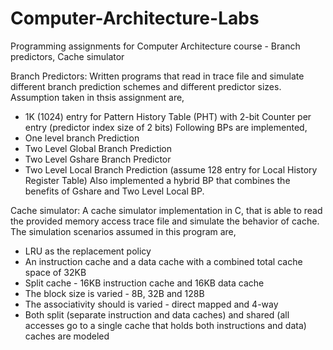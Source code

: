 # Computer-Architecture-Labs
Programming assignments for Computer Architecture course - Branch predictors, Cache simulator

Branch Predictors:
Written programs that read in trace file and simulate different branch prediction schemes and different predictor sizes.
Assumption taken in thsis assignment are,
- 1K (1024) entry for Pattern History Table (PHT) with 2-bit Counter per entry (predictor index size of 2 bits)
Following BPs are implemented,
- One level branch Prediction
- Two Level Global Branch Prediction
- Two Level Gshare Branch Predictor
- Two Level Local Branch Prediction (assume 128 entry for Local History Register Table)
Also implemented a hybrid BP that combines the benefits of Gshare and Two Level Local BP.



Cache simulator:
A cache simulator implementation in C, that is able to read the provided memory access trace file and simulate the behavior of cache. 
The simulation scenarios assumed in this program are,
- LRU as the replacement policy
- An instruction cache and a data cache with a combined total cache space of 32KB 
- Split cache - 16KB instruction cache and 16KB data cache
- The block size is varied - 8B, 32B and 128B
- The associativity should is varied - direct mapped and 4-way
- Both split (separate instruction and data caches) and shared (all accesses go to a single cache that holds both instructions and data) caches are modeled
